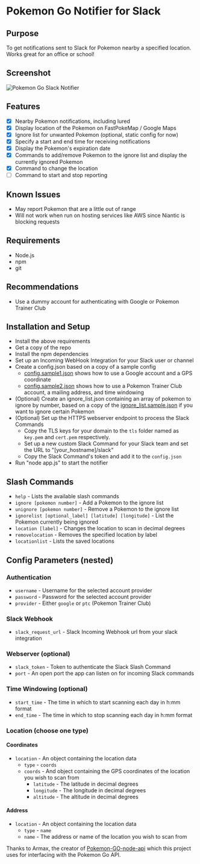 # Pokemon Go Notifier for Slack

## Purpose
To get notifications sent to Slack for Pokemon nearby a specified location. Works great for an office or school!

## Screenshot
![Pokemon Go Slack Notifier](http://i.imgur.com/aCx8hwK.png)

## Features
- [x] Nearby Pokemon notifications, including lured
- [x] Display location of the Pokemon on FastPokeMap / Google Maps
- [x] Ignore list for unwanted Pokemon (optional, static config for now)
- [x] Specify a start and end time for receiving notifications
- [x] Display the Pokemon's expiration date
- [x] Commands to add/remove Pokemon to the ignore list and display the currently ignored Pokemon
- [x] Command to change the location
- [ ] Command to start and stop reporting

## Known Issues
  * May report Pokemon that are a little out of range
  * Will not work when run on hosting services like AWS since Niantic is blocking requests

## Requirements
  * Node.js
  * npm
  * git

## Recommendations
 * Use a dummy account for authenticating with Google or Pokemon Trainer Club

## Installation and Setup
  * Install the above requirements
  * Get a copy of the repo
  * Install the npm dependencies
  * Set up an Incoming WebHook Integration for your Slack user or channel
  * Create a config.json based on a copy of a sample config
    * [config.sample1.json](./config.sample1.json) shows how to use a Google account and a GPS coordinate
    * [config.sample2.json](./config.sample2.json) shows how to use a Pokemon Trainer Club account, a mailing address, and time windowing
  * (Optional) Create an ignore_list.json containing an array of pokemon to ignore by number, based on a copy of the [ignore_list.sample.json](./ignore_list.sample.json) if you want to ignore certain Pokemon
  * (Optional) Set up the HTTPS webserver endpoint to process the Slack Commands
    * Copy the TLS keys for your domain to the `tls` folder named as `key.pem` and `cert.pem` respectively.
    * Set up a new custom Slack Command for your Slack team and set the URL to "[your_hostname]/slack"
    * Copy the Slack Command's token and add it to the `config.json`
  * Run "node app.js" to start the notifier

## Slash Commands
  * `help` - Lists the available slash commands
  * `ignore [pokemon number]` - Add a Pokemon to the ignore list
  * `unignore [pokemon number]` - Remove a Pokemon to the ignore list
  * `ignorelist [optional_label] [latitude] [longitude]` - List the Pokemon currently being ignored
  * `location [label]` - Changes the location to scan in decimal degrees
  * `removelocation` - Removes the specified location by label
  * `locationlist` - Lists the saved locations

## Config Parameters (nested)
### Authentication
  * `username` - Username for the selected account provider
  * `password` - Password for the selected account provider
  * `provider` - Either `google` or `ptc` (Pokemon Trainer Club)

### Slack Webhook
  * `slack_request_url` - Slack Incoming Webhook url from your slack integration

### Webserver (optional)
  * `slack_token` - Token to authenticate the Slack Slash Command
  * `port` - An open port the app can listen on for incoming Slack commands

### Time Windowing (optional)
  * `start_time` - The time in which to start scanning each day in h:mm format
  * `end_time` - The time in which to stop scanning each day in h:mm format

### Location (choose one type)
#### Coordinates
  * `location` - An object containing the location data
    * `type` - `coords`
    * `coords` - And object containing the GPS coordinates of the location you wish to scan from
      * `latitude` - The latitude in decimal degrees
      * `longitude` - The longitude in decimal degrees
      * `altitude` - The altitude in decimal degrees

#### Address
  * `location` - An object containing the location data
    * `type` - `name`
    * `name` - The address or name of the location you wish to scan from

Thanks to Armax, the creator of [Pokemon-GO-node-api](https://github.com/Armax/Pokemon-GO-node-api) which this project uses for interfacing with the Pokemon Go API.
